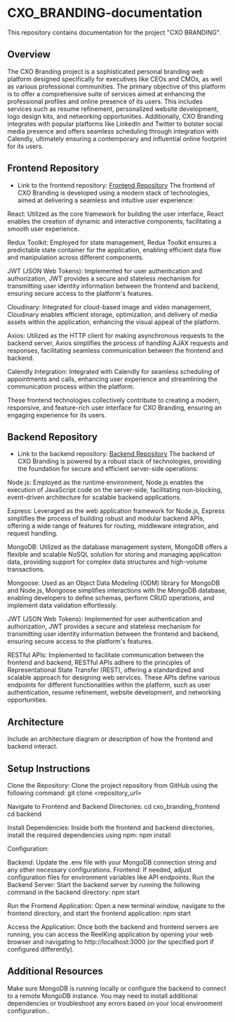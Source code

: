 # CXO_BRANDING-documentation
This repository contains documentation for the project "CXO BRANDING".

## Overview


The CXO Branding project is a sophisticated personal branding web platform designed specifically for executives like CEOs and CMOs, 
as well as various professional communities. The primary objective of this platform is to offer a comprehensive suite of services aimed at 
enhancing the professional profiles and online presence of its users. This includes services such as resume refinement, personalized website development, 
logo design kits, and networking opportunities. Additionally, CXO Branding integrates with popular platforms like LinkedIn and Twitter to bolster 
social media presence and offers seamless scheduling through integration with Calendly, ultimately ensuring a contemporary and influential online footprint for its users.

## Frontend Repository

- Link to the frontend repository: [Frontend Repository](https://github.com/DilshaMujeeb/PERSONAL-BRANDING-FRONTEND)
The frontend of CXO Branding is developed using a modern stack of technologies, aimed at delivering a seamless and intuitive user experience:

React: Utilized as the core framework for building the user interface, React enables the creation of dynamic and interactive components, facilitating a smooth user experience.

Redux Toolkit: Employed for state management, Redux Toolkit ensures a predictable state container for the application, 
enabling efficient data flow and manipulation across different components.

JWT (JSON Web Tokens): Implemented for user authentication and authorization, JWT provides a secure and stateless mechanism 
for transmitting user identity information between the frontend and backend, ensuring secure access to the platform's features.

Cloudinary: Integrated for cloud-based image and video management, Cloudinary enables efficient storage, optimization, 
and delivery of media assets within the application, enhancing the visual appeal of the platform.

Axios: Utilized as the HTTP client for making asynchronous requests to the backend server, Axios simplifies 
the process of handling AJAX requests and responses, facilitating seamless communication between the frontend and backend.

Calendly Integration: Integrated with Calendly for seamless scheduling of appointments and calls, enhancing user 
experience and streamlining the communication process within the platform.

These frontend technologies collectively contribute to creating a modern, responsive, and feature-rich user interface for CXO Branding, 
ensuring an engaging experience for its users.

## Backend Repository

- Link to the backend repository: [Backend Repository](https://github.com/DilshaMujeeb/PERSONALBRANDING-BACKEND)
The backend of CXO Branding is powered by a robust stack of technologies, providing the foundation for secure and efficient server-side operations:

Node.js: Employed as the runtime environment, Node.js enables the execution of JavaScript code on the server-side, facilitating non-blocking, 
event-driven architecture for scalable backend applications.

Express: Leveraged as the web application framework for Node.js, Express simplifies the process of building robust and modular backend APIs, 
offering a wide range of features for routing, middleware integration, and request handling.

MongoDB: Utilized as the database management system, MongoDB offers a flexible and scalable NoSQL solution for storing and managing application data,
providing support for complex data structures and high-volume transactions.

Mongoose: Used as an Object Data Modeling (ODM) library for MongoDB and Node.js, Mongoose simplifies interactions with the MongoDB database, 
enabling developers to define schemas, perform CRUD operations, and implement data validation effortlessly.

JWT (JSON Web Tokens): Implemented for user authentication and authorization, JWT provides a secure and stateless mechanism for transmitting user identity information 
between the frontend and backend, ensuring secure access to the platform's features.

RESTful APIs: Implemented to facilitate communication between the frontend and backend, RESTful APIs adhere to the principles of Representational State Transfer (REST), 
offering a standardized and scalable approach for designing web services. These APIs define various endpoints for different functionalities within the platform, such as user authentication, resume refinement, website development, and networking opportunities.

## Architecture

Include an architecture diagram or description of how the frontend and backend interact.

## Setup Instructions

Clone the Repository:
Clone the project repository from GitHub using the following command:
git clone <repository_url>

Navigate to Frontend and Backend Directories:
cd cxo_branding_frontend
cd backend

Install Dependencies:
Inside both the frontend and backend directories, install the required dependencies using npm:
npm install

Configuration:

Backend: Update the .env file with your MongoDB connection string and any other necessary configurations.
Frontend: If needed, adjust configuration files for environment variables like API endpoints.
Run the Backend Server:
Start the backend server by running the following command in the backend directory:
npm start

Run the Frontend Application:
Open a new terminal window, navigate to the frontend directory, and start the frontend application:
npm start

Access the Application:
Once both the backend and frontend servers are running, you can access the ReelKing application by opening your web browser and navigating to http://localhost:3000 (or the specified port if configured differently).


## Additional Resources

Make sure MongoDB is running locally or configure the backend to connect to a remote MongoDB instance.
You may need to install additional dependencies or troubleshoot any errors based on your local environment configuration..

